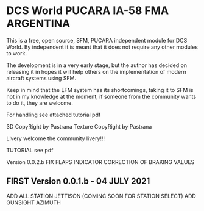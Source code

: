# DCS World PUCARA IA-58 FMA ARGENTINA

This is a free, open source, SFM, PUCARA independent module for DCS World. By independent it is meant that it does not require any other modules to work.

The development is in a very early stage, but the author has decided on releasing it in hopes it will help others on the implementation of modern aircraft systems using SFM.

Keep in mind that the EFM system has its shortcomings, taking it to SFM is not in my knowledge at the moment, if someone from the community wants to do it, they are welcome.

For handling see attached tutorial pdf

3D CopyRight by Pastrana
Texture CopyRight by Pastrana

Livery welcome the community livery!!!

TUTORIAL see pdf



Version 0.0.2.b 
FIX FLAPS INDICATOR
CORRECTION OF BRAKING VALUES

## FIRST Version 0.0.1.b - 04 JULY 2021
ADD ALL STATION JETTISON (COMINC SOON FOR STATION SELECT)
ADD GUNSIGHT AZIMUTH







